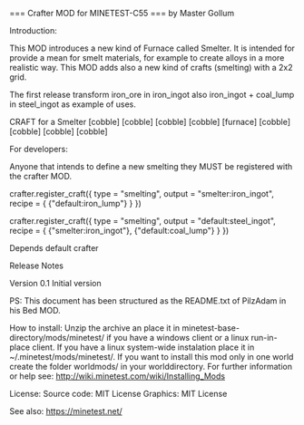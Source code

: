 === Crafter MOD for MINETEST-C55 ===
by Master Gollum

Introduction:

  This MOD introduces a new kind of Furnace called Smelter. 
  It is intended for provide a mean for smelt materials, for 
  example to create alloys in a more realistic way.
  This MOD adds also a new kind of crafts (smelting) with a 
  2x2 grid.


  The first release transform iron_ore in iron_ingot also
  iron_ingot + coal_lump in steel_ingot as example of 
  uses.

  CRAFT for a Smelter
  [cobble] [cobble] [cobble]
  [cobble] [furnace] [cobble] 
  [cobble] [cobble] [cobble]

For developers:

  Anyone that intends to define a new smelting they MUST 
  be registered with the crafter MOD.

  crafter.register_craft({
	  type = "smelting",
	  output = "smelter:iron_ingot",
	  recipe = {
      {"default:iron_lump"}
    }
  })

  crafter.register_craft({
	  type = "smelting",
	  output = "default:steel_ingot",
	  recipe = {
      {"smelter:iron_ingot"},
      {"default:coal_lump"}
    }
  })

Depends
  default
  crafter


Release Notes

  Version 0.1
     Initial version

PS: This document has been structured as the README.txt of PilzAdam in 
    his Bed MOD.

How to install:
  Unzip the archive an place it in minetest-base-directory/mods/minetest/
  if you have a windows client or a linux run-in-place client. If you 
  have a linux system-wide instalation place it in 
  ~/.minetest/mods/minetest/.
  If you want to install this mod only in one world create the folder
  worldmods/ in your worlddirectory.
  For further information or help see:
    http://wiki.minetest.com/wiki/Installing_Mods


License:
Source code: MIT License
Graphics: MIT License

See also:
https://minetest.net/
